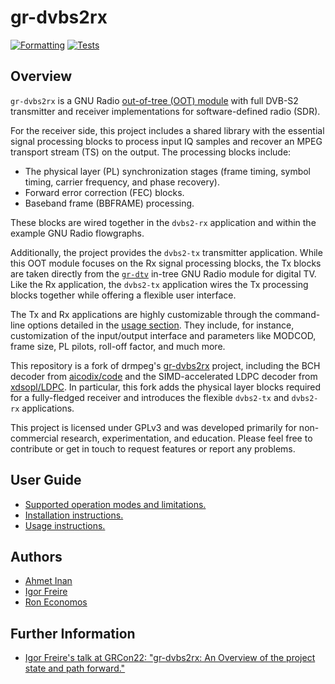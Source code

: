 # gr-dvbs2rx

[![Formatting](https://github.com/igorauad/gr-dvbs2rx/actions/workflows/formatting.yml/badge.svg)](https://github.com/igorauad/gr-dvbs2rx/actions/workflows/formatting.yml)
[![Tests](https://github.com/igorauad/gr-dvbs2rx/actions/workflows/test.yml/badge.svg)](https://github.com/igorauad/gr-dvbs2rx/actions/workflows/test.yml)

## Overview

`gr-dvbs2rx` is a GNU Radio [out-of-tree (OOT) module](https://wiki.gnuradio.org/index.php/OutOfTreeModules) with full DVB-S2 transmitter and receiver implementations for software-defined radio (SDR).

For the receiver side, this project includes a shared library with the essential signal processing blocks to process input IQ samples and recover an MPEG transport stream (TS) on the output. The processing blocks include:
- The physical layer (PL) synchronization stages (frame timing, symbol timing, carrier frequency, and phase recovery).
- Forward error correction (FEC) blocks.
- Baseband frame (BBFRAME) processing.

These blocks are wired together in the `dvbs2-rx` application and within the example GNU Radio flowgraphs.

Additionally, the project provides the `dvbs2-tx` transmitter application. While this OOT module focuses on the Rx signal processing blocks, the Tx blocks are taken directly from the [`gr-dtv`](https://github.com/gnuradio/gnuradio/tree/master/gr-dtv) in-tree GNU Radio module for digital TV. Like the Rx application, the `dvbs2-tx` application wires the Tx processing blocks together while offering a flexible user interface.

The Tx and Rx applications are highly customizable through the command-line options detailed in the [usage section](docs/usage.md). They include, for instance, customization of the input/output interface and parameters like MODCOD, frame size, PL pilots, roll-off factor, and much more.

This repository is a fork of drmpeg's [gr-dvbs2rx](http://github.com/drmpeg/gr-dvbs2rx) project, including the BCH decoder from [aicodix/code](https://github.com/aicodix/code/) and the SIMD-accelerated LDPC decoder from [xdsopl/LDPC](https://github.com/xdsopl/LDPC). In particular, this fork adds the physical layer blocks required for a fully-fledged receiver and introduces the flexible `dvbs2-tx` and `dvbs2-rx` applications.

This project is licensed under GPLv3 and was developed primarily for non-commercial research, experimentation, and education. Please feel free to contribute or get in touch to request features or report any problems.

## User Guide

- [Supported operation modes and limitations.](docs/support.md)
- [Installation instructions.](docs/installation.md)
- [Usage instructions.](docs/usage.md)

## Authors

- [Ahmet Inan](https://github.com/xdsopl)
- [Igor Freire](https://github.com/igorauad)
- [Ron Economos](https://github.com/drmpeg/)

## Further Information

- [Igor Freire's talk at GRCon22: "gr-dvbs2rx: An Overview of the project state and path forward."](https://www.youtube.com/watch?v=qcqvfElQUVk&t)
